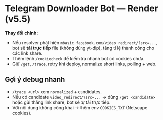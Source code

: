 
# Telegram Downloader Bot — Render (v5.5)

**Thay đổi chính:**
- Nếu resolver phát hiện `mbasic.facebook.com/video_redirect/?src=...`, bot sẽ **tải trực tiếp** file (không dùng yt-dlp), tăng tỉ lệ thành công cho các link share.
- Thêm lệnh `/cookiecheck` để kiểm tra nhanh bot có cookies chưa.
- Giữ `/get`, `/trace`, retry khi deploy, normalize short links, polling + web.

## Gợi ý debug nhanh
- `/trace <url>` xem `normalized` + candidates.
- Nếu có candidate `video_redirect/?src=...` → dùng `/get <candidate>` hoặc gửi thẳng link share, bot sẽ tự tải trực tiếp.
- Với nội dung không công khai → thêm env `COOKIES_TXT` (Netscape cookies).

